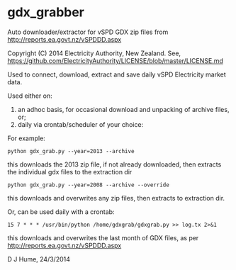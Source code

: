 gdx_grabber
===========

Auto downloader/extractor for  vSPD GDX zip files from http://reports.ea.govt.nz/vSPDDD.aspx

Copyright (C) 2014 Electricity Authority, New Zealand.
See, https://github.com/ElectricityAuthority/LICENSE/blob/master/LICENSE.md

Used to connect, download, extract and save daily vSPD Electricity market data.

Used either on:
  1. an adhoc basis, for occasional download and unpacking of archive files, or;
  2. daily via crontab/scheduler of your choice:

For example:

    python gdx_grab.py --year=2013 --archive

this downloads the 2013 zip file, if not already downloaded, then extracts the individual gdx files to the extraction dir

    python gdx_grab.py --year=2008 --archive --override
this downloads and overwrites any zip files, then extracts to extraction dir. 

Or, can be used daily with a crontab:

    15 7 * * * /usr/bin/python /home/gdxgrab/gdxgrab.py >> log.tx 2>&1
this downloads and overwrites the last month of GDX files, as per http://reports.ea.govt.nz/vSPDDD.aspx

D J Hume, 24/3/2014
